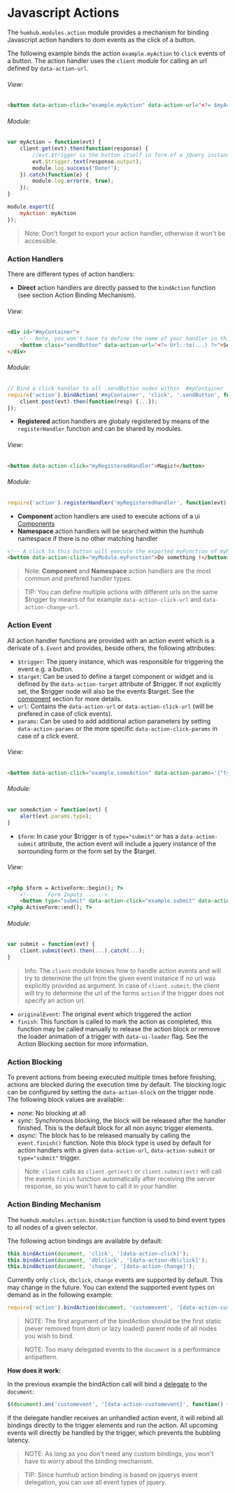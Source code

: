 Javascript Actions
=======

The `humhub.modules.action` module provides a mechanism for binding Javascript action handlers to dom events as the click of a button.

The following example binds the action `example.myAction` to `click` events of a button.
The action handler uses the `client` module for calling an url defined by `data-action-url`. 

###### View:

```html
<button data-action-click="example.myAction" data-action-url="<?= $myActionUrl ?>">Call my action!</button>
```

###### Module:

```javascript
var myAction = function(evt) {
    client.get(evt).then(function(response) {
        //evt.$trigger is the button itself in form of a jQuery instance
        evt.$trigger.text(response.output);
        module.log.success('Done!');
    }).catch(function(e) {
        module.log.error(e, true);
    });
}

module.export({
    myAction: myAction
});
```

> Note: Don't forget to export your action handler, otherwise it won't be accessible.

### Action Handlers

There are different types of action handlers:

- **Direct** action handlers are directly passed to the `bindAction` function (see section Action Binding Mechanism).

###### View:
```html
<div id="#myContainer">
    <!-- Note, you won't have to define the name of your handler in this case -->
    <button class="sendButton" data-action-url="<?= Url::to(...) ?>">Send</button>
</div>
```

###### Module:
```javascript
// Bind a click handler to all .sendButton nodes within  #myContainer
require('action').bindAction('#myContainer', 'click', '.sendButton', function(evt) {
    client.post(evt).then(function(resp) {...});
});
```
- **Registered** action handlers are globaly registered by means of the `registerHandler` function and can be shared by modules.

###### View:
```html
<button data-action-click="myRegisteredHandler">Magic!</button>
```

###### Module:
```javascript
require('action').registerHandler('myRegisteredHandler', function(evt) {/*...*/});
```
- **Component** action handlers are used to execute actions of a ui  [Components](javascript-components.md)
- **Namespace** action handlers will be searched within the humhub namespace if there is no other matching handler

```html
<!-- A click to this button will execute the exported myFunction of myModule -->
<button data-action-click="myModule.myFunction">Do something !</button>
```

> Note: **Component** and **Namespace** action handlers are the most common and prefered handler types.

> TIP: You can define multiple actions with different urls on the same $trigger by means of for example `data-action-click-url` and `data-action-change-url`.

### Action Event

All action handler functions are provided with an action event which is a derivate of `$.Event` and provides, beside others, the following attributes:

- `$trigger`: The jquery instance, which was responsible for triggering the event e.g. a button.
- `$target`: Can be used to define a target component or widget and is defined by the `data-action-target` attribute of $trigger. If not explicitly set, the $trigger node will also be the events $target. See the [component](javascript-components.md) section for more details. 
- `url`: Contains the `data-action-url` or `data-action-click-url` (will be prefered in case of click events).
- `params`: Can be used to add additional action parameters by setting `data-action-params` or the more specific `data-action-click-params` in case of a click event.

###### View:
```html
<button data-action-click="example.someAction" data-action-params='{"type":"example"}'>Call Action!</button>
```

###### Module:
```javascript
var someAction = function(evt) {
    alert(evt.params.type);
}
```
- `$form`: In case your $trigger is of `type="submit"` or has a `data-action-submit` attribute, the action event will include a jquery instance of the sorrounding form or the form set by the $target.

###### View:
```html
<?php $form = ActiveForm::begin(); ?>
    <!-- ... Form Inputs ... -->
    <button type="submit" data-action-click="example.submit" data-action-url="<?= $url ?>">Submit</button>
<?php ActiveForm::end(); ?>
```

###### Module:
```javascript
var submit = function(evt) {
    client.submit(evt).then(...).catch(...);
}
```
> Info: The `client` module knows how to handle action events and will try to determine the url from the given event instance if no url was explicitly provided as argument. In case of `client.submit`, the client will try to determine the url of the forms `action` if the trigger does not specify an action url.

 - `originalEvent`: The original event which triggered the action
 - `finish`: This function is called to mark the action as completed, this function may be called manually to release the action block or remove the loader animation of a trigger with `data-ui-loader` flag. See the Action Blocking section for more information.

### Action Blocking

To prevent actions from beeing executed multiple times before finishing, actions are blocked during the execution time by default. The blocking logic can be configured by setting the `data-action-block` on the trigger node. The following block values are available:

- *none*: No blocking at all
- *sync*: Synchronous blocking, the block will be released after the handler finished. This is the default block for all non async trigger elements.
- *async*: The block has to be released manually by calling the `event.finish()` function. Note this block type is  used by default for action handlers with a given `data-action-url`, `data-action-submit` or `type="submit"` trigger.

> Note: `client` calls as `client.get(evt)` or `client.submit(evt)` will call the events `finish` function automatically after receiving the server response, so you won't have to call it in your handler.

### Action Binding Mechanism

The `humhub.modules.action.bindAction` function is used to bind event types to all nodes of a given selector. 

The following action bindings are available by default:

```javascript
this.bindAction(document, 'click', '[data-action-click]');
this.bindAction(document, 'dblclick', '[data-action-dblclick]');
this.bindAction(document, 'change', '[data-action-change]');
```

Currently only `click`, `dbclick`, `change` events are supported by default. This may change in the future.
You can extend the supported event types on demand as in the following example:

```javascript
require('action').bindAction(document, 'customevent', '[data-action-customevent]');
```
> NOTE: The first argument of the bindAction should be the first static (never removed from dom or lazy loaded) parent node of all nodes you wish to bind. 

> NOTE: Too many delegated events to the `document` is a performance antipattern.

**How does it work:**

In the previous example the bindAction call will bind a [delegate](https://learn.jquery.com/events/event-delegation/) to the `document`: 
```javascript
$(document).on('customevent', '[data-action-customevent]', function() {...});
```
If the delegate handler receives an unhandled action event, it will rebind all bindings directly to the trigger elements and run the action.
All upcoming events will directly be handled by the trigger, which prevents the bubbling latency.

> NOTE: As long as you don't need any custom bindings, you won't have to worry about the binding mechanism.

> TIP: Since humhub action binding is based on jquerys event delegation, you can use all event types of jquery.